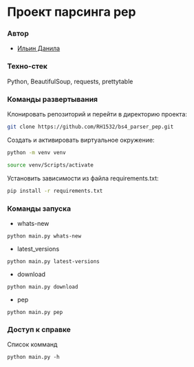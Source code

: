 # Проект парсинга pep
### Автор 
- [Ильин Данила](https://github.com/RH1532)
### Техно-стек 
Python, BeautifulSoup, requests, prettytable
### Команды развертывания
Клонировать репозиторий и перейти в директорию проекта:
```bash
git clone https://github.com/RH1532/bs4_parser_pep.git
```
Cоздать и активировать виртуальное окружение:
```bash
python -m venv venv
```
```bash
source venv/Scripts/activate
```
Установить зависимости из файла requirements.txt:
```bash
pip install -r requirements.txt
```
### Команды запуска
- whats-new   
```
python main.py whats-new
```
- latest_versions
```
python main.py latest-versions
```
- download   
```
python main.py download
```
- pep
```
python main.py pep
```
### Доступ к справке
Список комманд
```
python main.py -h
```